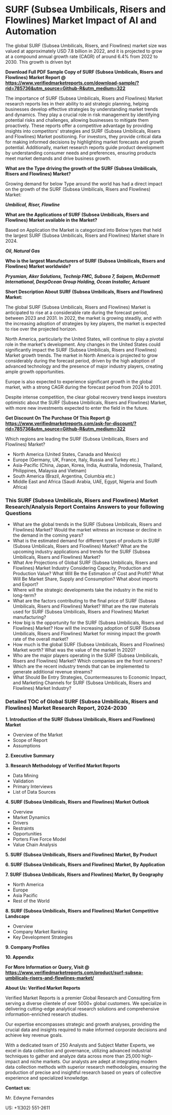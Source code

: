 <meta name="title" content="Global SURF (Subsea Umbilicals, Risers and Flowlines) Market Impact of AI and Automation"><meta name="description" content="The global SURF (Subsea Umbilicals, Risers, and Flowlines) market size was valued at approximately USD 7.8 billion in 2022, and it is projected to grow at a compound annu"><meta name="title" content="SURF (Subsea Umbilicals, Risers and Flowlines) Market Size, Share, Scope, Trends, Growth, Opportunities, Analysis, Forecast"><h1>SURF (Subsea Umbilicals, Risers and Flowlines) Market Impact of AI and Automation</h1>The global SURF (Subsea Umbilicals, Risers, and Flowlines) market size was valued at approximately USD 7.8 billion in 2022, and it is projected to grow at a compound annual growth rate (CAGR) of around 6.4% from 2022 to 2030. This growth is driven byt</p><p id="" class=""><strong>Download Full PDF Sample Copy of SURF (Subsea Umbilicals, Risers and Flowlines) Market Report @ <a href="https://www.verifiedmarketreports.com/download-sample/?rid=785736&utm_source=Github-R&utm_medium=322" target="_blank">https://www.verifiedmarketreports.com/download-sample/?rid=785736&utm_source=Github-R&utm_medium=322</a></strong></p><p>The importance of&nbsp;SURF (Subsea Umbilicals, Risers and Flowlines) Market research reports lies in their ability to aid strategic planning, helping businesses develop effective strategies by understanding market trends and dynamics. They play a crucial role in risk management by identifying potential risks and challenges, allowing businesses to mitigate them proactively. These reports offer a competitive advantage by providing insights into competitors' strategies and SURF (Subsea Umbilicals, Risers and Flowlines) Market positioning. For investors, they provide critical data for making informed decisions by highlighting market forecasts and growth potential. Additionally, market research reports guide product development by understanding consumer needs and preferences, ensuring products meet market demands and drive business growth.</p><p><strong>What are the&nbsp;Type driving the growth of the SURF (Subsea Umbilicals, Risers and Flowlines) Market?</strong></p><p id="" class="">Growing demand for below Type around the world has had a direct impact on the growth of the SURF (Subsea Umbilicals, Risers and Flowlines) Market:</p><em><strong>Umbilical, Riser, Flowline</strong></em></p><strong>What are the&nbsp;Applications&nbsp;of SURF (Subsea Umbilicals, Risers and Flowlines) Market available in the Market?</strong></p><p id="" class="">Based on Application the Market is categorized into Below types that held the largest SURF (Subsea Umbilicals, Risers and Flowlines) Market share In 2024.</p><em><strong>Oil, Natural Gas</strong></em></p><strong>Who is the largest Manufacturers of SURF (Subsea Umbilicals, Risers and Flowlines) Market worldwide?</strong></p><p><em><strong>Prysmian, Aker Solutions, Technip FMC, Subsea 7, Saipem, McDermott International, DeepOcean Group Holding, Ocean Installer, Actuant</strong></em></p><p id="" class=""><strong>Short Description About SURF (Subsea Umbilicals, Risers and Flowlines) Market:</strong></p><p>The global SURF (Subsea Umbilicals, Risers and Flowlines) Market is anticipated to rise at a considerable rate during the forecast period, between 2023 and 2031. In 2022, the market is growing steadily, and with the increasing adoption of strategies by key players, the market is expected to rise over the projected horizon.</p><p>North America, particularly the United States, will continue to play a pivotal role in the market's development. Any changes in the United States could significantly impact the SURF (Subsea Umbilicals, Risers and Flowlines) Market growth trends. The market in North America is projected to grow considerably during the forecast period, driven by the high adoption of advanced technology and the presence of major industry players, creating ample growth opportunities.</p><p>Europe is also expected to experience significant growth in the global market, with a strong CAGR during the forecast period from 2024 to 2031.</p><p>Despite intense competition, the clear global recovery trend keeps investors optimistic about the SURF (Subsea Umbilicals, Risers and Flowlines) Market, with more new investments expected to enter the field in the future.</p><p id="" class=""><strong>Get Discount On The Purchase Of This Report @ <a href="https://www.verifiedmarketreports.com/ask-for-discount/?rid=785736&utm_source=Github-R&utm_medium=322" target="_blank">https://www.verifiedmarketreports.com/ask-for-discount/?rid=785736&utm_source=Github-R&utm_medium=322</a></strong></p>Which regions are leading the SURF (Subsea Umbilicals, Risers and Flowlines) Market?</p><ul><li>North America (United States, Canada and Mexico)</li><li>Europe (Germany, UK, France, Italy, Russia and Turkey etc.)</li><li>Asia-Pacific (China, Japan, Korea, India, Australia, Indonesia, Thailand, Philippines, Malaysia and Vietnam)</li><li>South America (Brazil, Argentina, Columbia etc.)</li><li>Middle East and Africa (Saudi Arabia, UAE, Egypt, Nigeria and South Africa)</li></ul><h3 id="" class="">This SURF (Subsea Umbilicals, Risers and Flowlines) Market Research/Analysis Report Contains Answers to your following Questions</h3><ul><li>What are the global trends in the SURF (Subsea Umbilicals, Risers and Flowlines) Market? Would the market witness an increase or decline in the demand in the coming years?</li><li>What is the estimated demand for different types of products in SURF (Subsea Umbilicals, Risers and Flowlines) Market? What are the upcoming industry applications and trends for the SURF (Subsea Umbilicals, Risers and Flowlines) Market?</li><li>What Are Projections of Global SURF (Subsea Umbilicals, Risers and Flowlines) Market Industry Considering Capacity, Production and Production Value? What Will Be the Estimation of Cost and Profit? What Will Be Market Share, Supply and Consumption? What about imports and Export?</li><li>Where will the strategic developments take the industry in the mid to long-term?</li><li>What are the factors contributing to the final price of SURF (Subsea Umbilicals, Risers and Flowlines) Market? What are the raw materials used for SURF (Subsea Umbilicals, Risers and Flowlines) Market manufacturing?</li><li>How big is the opportunity for the SURF (Subsea Umbilicals, Risers and Flowlines) Market? How will the increasing adoption of SURF (Subsea Umbilicals, Risers and Flowlines) Market for mining impact the growth rate of the overall market?</li><li>How much is the global SURF (Subsea Umbilicals, Risers and Flowlines) Market worth? What was the value of the market In 2020?</li><li>Who are the major players operating in the SURF (Subsea Umbilicals, Risers and Flowlines) Market? Which companies are the front runners?</li><li>Which are the recent industry trends that can be implemented to generate additional revenue streams?</li><li>What Should Be Entry Strategies, Countermeasures to Economic Impact, and Marketing Channels for SURF (Subsea Umbilicals, Risers and Flowlines) Market Industry?</li></ul><h3 id="" class="">Detailed TOC of Global SURF (Subsea Umbilicals, Risers and Flowlines) Market Research Report, 2024-2030</h3><p id="" class=""><strong>1. Introduction of the SURF (Subsea Umbilicals, Risers and Flowlines) Market</strong></p><ul><li>Overview of the Market</li><li>Scope of Report</li><li>Assumptions</li></ul><p id="" class=""><strong>2. Executive Summary</strong></p><p id="" class=""><strong>3. Research Methodology of Verified Market Reports</strong></p><ul><li>Data Mining</li><li>Validation</li><li>Primary Interviews</li><li>List of Data Sources</li></ul><p id="" class=""><strong>4. SURF (Subsea Umbilicals, Risers and Flowlines) Market Outlook</strong></p><ul><li>Overview</li><li>Market Dynamics</li><li>Drivers</li><li>Restraints</li><li>Opportunities</li><li>Porters Five Force Model</li><li>Value Chain Analysis</li></ul><p id="" class=""><strong>5. SURF (Subsea Umbilicals, Risers and Flowlines) Market, By Product</strong></p><p id="" class=""><strong>6. SURF (Subsea Umbilicals, Risers and Flowlines) Market, By Application</strong></p><p id="" class=""><strong>7. SURF (Subsea Umbilicals, Risers and Flowlines) Market, By Geography</strong></p><ul><li>North America</li><li>Europe</li><li>Asia Pacific</li><li>Rest of the World</li></ul><p id="" class=""><strong>8. SURF (Subsea Umbilicals, Risers and Flowlines) Market Competitive Landscape</strong></p><ul><li>Overview</li><li>Company Market Ranking</li><li>Key Development Strategies</li></ul><p id="" class=""><strong>9. Company Profiles</strong></p><p id="" class=""><strong>10. Appendix</strong></p><p id="" class=""><strong>For More Information or Query, Visit @ <a href="https://www.verifiedmarketreports.com/product/surf-subsea-umbilicals-risers-and-flowlines-market/" target="_blank">https://www.verifiedmarketreports.com/product/surf-subsea-umbilicals-risers-and-flowlines-market/</a></strong></p><p id="" class=""><strong>About Us: Verified Market Reports</strong></p><p id="" class="">Verified Market Reports is a premier Global Research and Consulting firm serving a diverse clientele of over 5000+ global customers. We specialize in delivering cutting-edge analytical research solutions and comprehensive information-enriched research studies.</p><p id="" class="">Our expertise encompasses strategic and growth analyses, providing the crucial data and insights required to make informed corporate decisions and achieve key revenue goals.</p><p id="" class="">With a dedicated team of 250 Analysts and Subject Matter Experts, we excel in data collection and governance, utilizing advanced industrial techniques to gather and analyze data across more than 25,000 high-impact and niche markets. Our analysts are adept at integrating modern data collection methods with superior research methodologies, ensuring the production of precise and insightful research based on years of collective experience and specialized knowledge.</p><p id="" class=""><strong>Contact us:</strong></p><p id="" class="">Mr. Edwyne Fernandes</p><p id="" class="">US: +1(302) 551-2611</p>